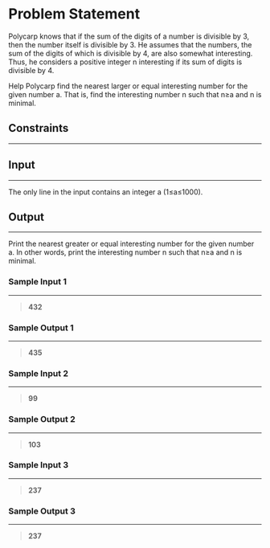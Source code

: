 
# Problem Statement
Polycarp knows that if the sum of the digits of a number is divisible by 3, then the number itself is divisible by 3. He assumes that the numbers, the sum of the digits of which is divisible by 4, are also somewhat interesting. Thus, he considers a positive integer n interesting if its sum of digits is divisible by 4.

Help Polycarp find the nearest larger or equal interesting number for the given number a. That is, find the interesting number n such that n≥a and n is minimal.

## Constraints
---

## Input
----
The only line in the input contains an integer a (1≤a≤1000).

## Output
---
Print the nearest greater or equal interesting number for the given number a. In other words, print the interesting number n such that n≥a and n is minimal.

### Sample Input 1
----
> **432**

### Sample Output  1
----
> **435**



 ### Sample Input 2
----
> **99**

### Sample Output  2
----
> **103**

 ### Sample Input 3
----
> **237**

### Sample Output  3
----
> **237**

